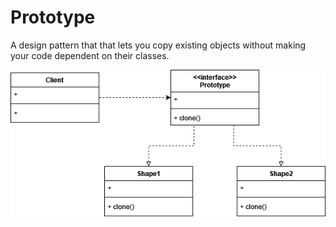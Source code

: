 # Prototype

A design pattern that that lets you copy existing objects without making your code dependent on their classes.

![](prototype.png)
